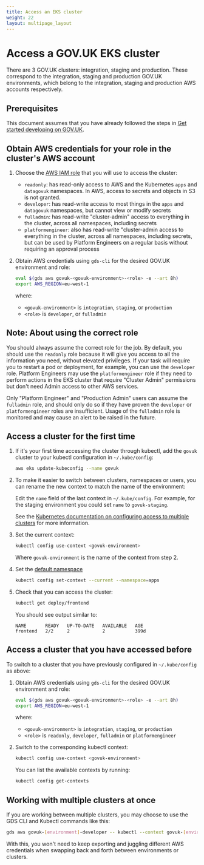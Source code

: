 ```yaml
---
title: Access an EKS cluster
weight: 22
layout: multipage_layout
---
```


# Access a GOV.UK EKS cluster

There are 3 GOV.UK clusters: integration, staging and production. These correspond to the integration, staging and production GOV.UK environments, which belong to the integration, staging and production AWS accounts respectively.

## Prerequisites

This document assumes that you have already followed the steps in [Get started developing on GOV.UK](https://docs.publishing.service.gov.uk/manual/get-started.html).

## Obtain AWS credentials for your role in the cluster's AWS account

1. Choose the [AWS IAM role](https://docs.aws.amazon.com/IAM/latest/UserGuide/id_roles.html) that you will use to access the cluster:
    - `readonly`: has read-only access to AWS and the Kubernetes `apps` and `datagovuk` namespaces. In AWS, access to
     secrets and objects in S3 is not granted.
    - `developer`: has read-write access to most things in the `apps` and `datagovuk` namespaces, but cannot view or modify secrets
    - `fulladmin`: has read-write "cluster-admin" access to everything in the cluster, across all namespaces, including secrets
    - `platformengineer`: also has read-write "cluster-admin access to everything in the cluster, across all namespaces, including secrets, but can be used by Platform Engineers on a regular basis without requiring an approval process

1. Obtain AWS credentials using `gds-cli` for the desired GOV.UK environment and role:

     ```sh
     eval $(gds aws govuk-<govuk-environment>-<role> -e --art 8h)
     export AWS_REGION=eu-west-1
     ```

    where:
    - `<govuk-environment>` is `integration`, `staging`, or `production`
    - `<role>` is `developer`, or `fulladmin`

## Note: About using the correct role

You should always assume the correct role for the job. By default, you should use the `readonly` role because it will give you access to all the information you need, without elevated privileges. If your task will require you to restart a pod or deployment, for example, you can use the `developer` role. Platform Engineers may use the `platformengineer` role if they need to perform actions in the EKS cluster that require "Cluster Admin" permissions but don't need Admin access to other AWS services.

Only "Platform Engineer" and "Production Admin" users can assume the `fulladmin` role, and should only do so if they have proven the `developer` or `platformengineer` roles are insufficient. Usage of the `fulladmin` role is monitored and may cause an alert to be raised in the future.

## Access a cluster for the first time

1. If it's your first time accessing the cluster through kubectl, add the `govuk` cluster to your kubectl configuration in `~/.kube/config`:

    ```sh
    aws eks update-kubeconfig --name govuk
    ```

1. To make it easier to switch between clusters, namespaces or users, you can rename the new context to match the name of the environment:

    Edit the `name` field of the last context in `~/.kube/config`. For example, for the staging environment you could set `name` to `govuk-staging`.

    See the [Kubernetes documentation on configuring access to multiple clusters](https://kubernetes.io/docs/tasks/access-application-cluster/configure-access-multiple-clusters/) for more information.

1. Set the current context:

    ```sh
    kubectl config use-context <govuk-environment>
    ```

    Where `govuk-environment` is the name of the context from step 2.

1. Set the [default namespace](/kubernetes/manage-app/get-app-info/#choose-and-set-a-namespace)

    ```sh
    kubectl config set-context --current --namespace=apps
    ```

1. Check that you can access the cluster:

    ```sh
    kubectl get deploy/frontend
    ```

    You should see output similar to:

    ```
    NAME       READY   UP-TO-DATE   AVAILABLE   AGE
    frontend   2/2     2            2           399d
    ```

## Access a cluster that you have accessed before

To switch to a cluster that you have previously configured in `~/.kube/config` as above:

1. Obtain AWS credentials using `gds-cli` for the desired GOV.UK environment and role:

     ```sh
     eval $(gds aws govuk-<govuk-environment>-<role> -e --art 8h)
     export AWS_REGION=eu-west-1
     ```

    where:
    - `<govuk-environment>` is `integration`, `staging`, or `production`
    - `<role>` is `readonly`, `developer`, `fulladmin` or `platformengineer`

1. Switch to the corresponding kubectl context:

     ```sh
     kubectl config use-context <govuk-environment>
     ```

    You can list the available contexts by running:

     ```sh
     kubectl config get-contexts
     ```

## Working with multiple clusters at once

If you are working between multiple clusters, you may choose to use the GDS CLI and Kubectl commands like this:

```sh
gds aws govuk-[environment]-developer -- kubectl --context govuk-[environment] -n apps get pods
```

With this, you won't need to keep exporting and juggling different AWS credentials when swapping back and forth between environments or clusters.
